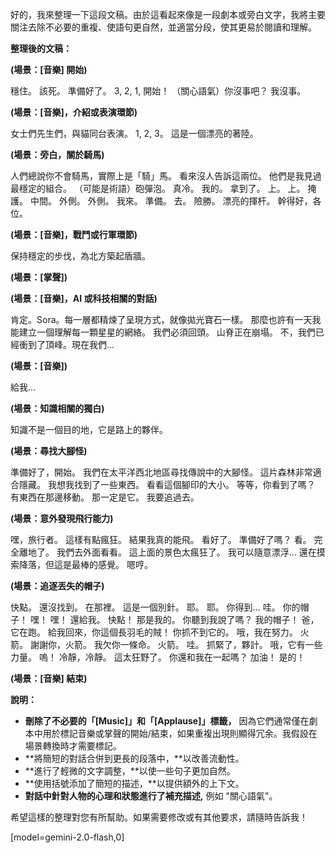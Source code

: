 好的，我來整理一下這段文稿。由於這看起來像是一段劇本或旁白文字，我將主要關注去除不必要的重複、使語句更自然，並適當分段，使其更易於閱讀和理解。

**整理後的文稿：**

**(場景：[音樂] 開始)**

穩住。
該死。
準備好了。 3, 2, 1, 開始！
（關心語氣）你沒事吧？
我沒事。

**(場景：[音樂]，介紹或表演環節)**

女士們先生們，與貓同台表演。
1, 2, 3。
這是一個漂亮的著陸。

**(場景：旁白，關於騎馬)**

人們總說你不會騎馬，實際上是「騎」馬。
看來沒人告訴這兩位。
他們是我見過最穩定的組合。
（可能是術語）砲彈泡。
真冷。
我的。 拿到了。 上。 上。
掩護。 中間。 外側。 外側。
我來。 準備。
去。
險勝。 漂亮的揮杆。
幹得好，各位。

**(場景：[音樂]，戰鬥或行軍環節)**

保持穩定的步伐，為北方築起盾牆。

**(場景：[掌聲])**

**(場景：[音樂]，AI 或科技相關的對話)**

肯定。Sora。每一層都精煉了呈現方式，就像拋光寶石一樣。
那麼也許有一天我能建立一個理解每一顆星星的網絡。
我們必須回頭。 山脊正在崩塌。
不，我們已經衝到了頂峰。現在我們...

**(場景：[音樂])**

給我...

**(場景：知識相關的獨白)**

知識不是一個目的地，它是路上的夥伴。

**(場景：尋找大腳怪)**

準備好了，開始。
我們在太平洋西北地區尋找傳說中的大腳怪。
這片森林非常適合隱藏。
我想我找到了一些東西。 看看這個腳印的大小。
等等，你看到了嗎？ 有東西在那邊移動。
那一定是它。 我要追過去。

**(場景：意外發現飛行能力)**

嘿，旅行者。 這樣有點瘋狂。
結果我真的能飛。 看好了。 準備好了嗎？
看。 完全離地了。
我們去外面看看。 這上面的景色太瘋狂了。
我可以隨意漂浮... 還在摸索降落，但這是最棒的感覺。
嗯哼。

**(場景：追逐丟失的帽子)**

快點。 還沒找到。
在那裡。 這是一個別針。 耶。 耶。
你得到...
哇。
你的帽子！
嘿！ 嘿！ 還給我。 快點！
那是我的。 你聽到我說了嗎？ 我的帽子！
爸，它在跑。
給我回來，你這個長羽毛的賊！
你抓不到它的。 哦，我在努力。
火箭。
謝謝你，火箭。 我欠你一條命。
火箭。
哇。 抓緊了，夥計。 哦，它有一些力量。
嗚！ 冷靜，冷靜。 這太狂野了。
你還和我在一起嗎？ 加油！ 是的！

**(場景：[音樂] 結束)**

**說明：**

*   **刪除了不必要的「[Music]」和「[Applause]」標籤，** 因為它們通常僅在劇本中用於標記音樂或掌聲的開始/結束，如果重複出現則顯得冗余。我假設在場景轉換時才需要標記。
*   **將簡短的對話合併到更長的段落中，**以改善流動性。
*   **進行了輕微的文字調整，**以使一些句子更加自然。
*   **使用括號添加了簡短的描述，**以提供額外的上下文。
*   **對話中針對人物的心理和狀態進行了補充描述,** 例如 "關心語氣"。

希望這樣的整理對您有所幫助。如果需要修改或有其他要求，請隨時告訴我！

[model=gemini-2.0-flash,0]
